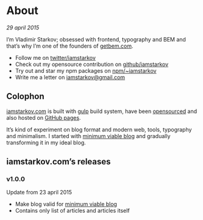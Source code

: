 # About

_29 april 2015_

I’m Vladimir Starkov; obsessed with frontend, typography and BEM and that’s
why I’m one of the founders of [getbem.com](http://getbem.com/).

* Follow me on [twitter/iamstarkov](https://twitter.com/iamstarkov)
* Check out my opensource contribution on [github/iamstarkov](https://github.com/iamstarkov)
* Try out and star my npm packages on [npm/~iamstarkov](https://npmjs.com/~iamstarkov)
* Write me a letter on [iamstarkov@gmail.com](mailto:iamstarkov@gmail.com)

## Colophon

[iamstarkov.com](http://iamstarkov.com/) is built with [gulp][gulp] build
system, have been [opensourced][src] and also hosted on [GitHub pages][pages].

It’s kind of experiment on blog format and modern web, tools,
typography and minimalism. I started with [minimum viable blog](http://iamstarkov.com/mvb/) and gradually
transforming it in my ideal blog.

[gulp]: http://gulpjs.com/
[src]: https://github.com/iamstarkov/iamstarkov.github.io
[pages]: https://pages.github.com/

## iamstarkov.com’s releases

### v1.0.0

Update from 23 april 2015

* Make blog valid for [minimum viable blog](http://iamstarkov.com/mvb/)
* Contains only list of articles and articles itself
